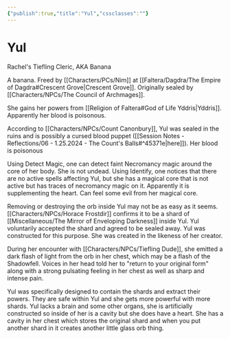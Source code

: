 ```yaml
---
{"publish":true,"title":"Yul","cssclasses":""}
---
```



# Yul

Rachel's Tiefling Cleric, AKA Banana

A banana.
Freed by [[Characters/PCs/Nim]] at [[Faltera/Dagdra/The Empire of Dagdra#Crescent Grove\|Crescent Grove]]. Originally sealed by [[Characters/NPCs/The Council of Archmages]].

She gains her powers from [[Religion of Faltera#God of Life Yddris\|Yddris]]. Apparently her blood is poisonous.

According to [[Characters/NPCs/Count Canonbury]], Yul was sealed in the ruins and is possibly a cursed blood puppet ([[Session Notes - Reflections/06 - 1.25.2024 - The Count's Balls#^45371e\|here]]). Her blood is poisonous

Using Detect Magic, one can detect faint Necromancy magic around the core of her body. She is not undead. Using Identify, one notices that there are no active spells affecting Yul, but she has a magical core that is not active but has traces of necromancy magic on it. Apparently it is supplementing the heart. Can feel some evil from her magical core.

Removing or destroying the orb inside Yul may not be as easy as it seems. [[Characters/NPCs/Horace Frostdir]] confirms it to be a shard of [[Miscellaneous/The Mirror of Enveloping Darkness]] inside Yul. Yul voluntarily accepted the shard and agreed to be sealed away. Yul was constructed for this purpose. She was created in the likeness of her creator.

During her encounter with [[Characters/NPCs/Tiefling Dude]], she emitted a dark flash of light from the orb in her chest, which may be a flash of the Shadowfell. Voices in her head told her to "return to your original form" along with a strong pulsating feeling in her chest as well as sharp and intense pain.

Yul was specifically designed to contain the shards and extract their powers. They are safe within Yul and she gets more powerful with more shards. Yul lacks a brain and some other organs, she is artificially constructed so inside of her is a cavity but she does have a heart. She has a cavity in her chest which stores the original shard and when you put another shard in it creates another little glass orb thing.
